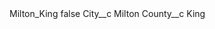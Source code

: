 <?xml version="1.0" encoding="UTF-8"?>
<CustomMetadata xmlns="http://soap.sforce.com/2006/04/metadata" xmlns:xsi="http://www.w3.org/2001/XMLSchema-instance" xmlns:xsd="http://www.w3.org/2001/XMLSchema">
    <label>Milton_King</label>
    <protected>false</protected>
    <values>
        <field>City__c</field>
        <value xsi:type="xsd:string">Milton</value>
    </values>
    <values>
        <field>County__c</field>
        <value xsi:type="xsd:string">King</value>
    </values>
</CustomMetadata>
